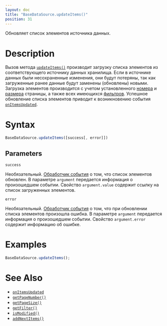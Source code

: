 ```yaml
---
layout: doc
title: "BaseDataSource.updateItems()"
position: 31
---
```


Обновляет список элементов источника данных.

# Description

Вызов метода [`updateItems()`](../BaseDataSource.updateItems/) производит загрузку списка элементов
из соответствующего источнику данных хранилища. Если в источнике данных были несохраненные изменения,
они будут потеряны, так как загруженные ранее данные будут заменены (обновлены) новыми. Загрузка
элементов производится с учетом установленного [номера](../BaseDataSource.getPageNumber/)
и [размера](../BaseDataSource.getPageSize/) страницы, а также всех имеющихся [фильтров](../BaseDataSource.getFilter/).
Успешное обновление списка элементов приводит к возникновению события [`onItemsUpdated`](../BaseDataSource.onItemsUpdated/).

# Syntax

```js
BaseDataSource.updateItems([success[, error]])
```

## Parameters

`success`

Необязательный. [Обработчик события](../../../KeyConcepts/Script/) о том, что список элементов обновлен.
В параметре `argument` передается информация о произошедшем событии. Свойство `argument.value` содержит
ссылку на список загруженных элементов.

`error`

Необязательный. [Обработчик события](../../../KeyConcepts/Script/) о том, что при обновлении списка
элементов произошла ошибка. В параметре `argument` передается информация о произошедшем событии.
Свойство `argument.error` содержит информацию об ошибке.

# Examples

```js
BaseDataSource.updateItems();
```

# See Also

* [`onItemsUpdated`](../BaseDataSource.onItemsUpdated/)
* [`getPageNumber()`](../BaseDataSource.getPageNumber/)
* [`getPageSize()`](../BaseDataSource.getPageSize/)
* [`getFilter()`](../BaseDataSource.getFilter/)
* [`isModified()`](../BaseDataSource.isModified/)
* [`addNextItems()`](../BaseDataSource.addNextItems/)
